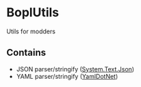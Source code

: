 # BoplUtils

Utils for modders

## Contains
- JSON parser/stringify ([System.Text.Json](https://learn.microsoft.com/en-us/dotnet/api/system.text.json))
- YAML parser/stringify ([YamlDotNet](https://github.com/aaubry/YamlDotNet))